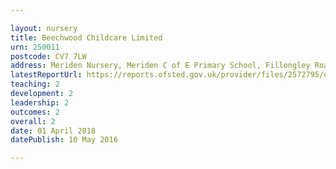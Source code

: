 ```yaml
---

layout: nursery
title: Beechwood Childcare Limited
urn: 250011
postcode: CV7 7LW
address: Meriden Nursery, Meriden C of E Primary School, Fillongley Road, Meriden, COVENTRY, CV7 7LW
latestReportUrl: https://reports.ofsted.gov.uk/provider/files/2572795/urn/250011.pdf
teaching: 2
development: 2
leadership: 2
outcomes: 2
overall: 2
date: 01 April 2018 
datePublish: 10 May 2016

---
```

